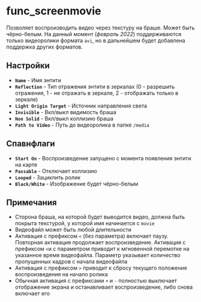﻿# func_screenmovie
Позволяет воспроизводить видео через текстуру на браше. Может быть чёрно-белым.
На данный момент (*февраль 2022*) поддерживаются только видеоролики формата `avi`, но в дальнейшем будет добавлена поддержка других форматов.

## Настройки
- **`Name`** - Имя энтити
- **`Reflection`** - Тип отражения энтити в зеркалах (0 - разрешить отражения, 1 - не отражать в зеркале, 2 - отображать только в зеркале)
- **`Light Origin Target`** - Источник направления света
- **`Invisible`** - Вкл/выкл видимость браша
- **`Non Solid`** - Вкл/выкл коллизию браша
- **`Path to Video`** - Путь до видеоролика в папке `/media`

## Спавнфлаги
- **`Start On`** - Воспроизведение запущено с момента появления энтити на карте
- **`Passable`** - Отключает коллизию
- **`Looped`** - Зациклить ролик
- **`Black/White`** - Изображение будет чёрно-белым

## Примечания
- Сторона браша, на которой будет выводится видео, должна быть покрыта текстурой, у которой имя начинается с `movie`
- Видеофайл может быть любой длительности
- Активация с префиксом `<` (без параметра) включает паузу. Повторная активация продолжает воспроизведение. Активация с префиксом `<`и с параметром приводит к мгновенной перемотке на указанное время видеофайла. Параметр указывает количество пропущенных кадров с начала видеофайла
- Активация с префиксом `>` приводит к сбросу текущего положения воспроизведения на начало ролика
- Обычная активация с префиксами `+` и `-` полностью выключает отображение экрана и останавливает воспроизведение, либо снова включает его
